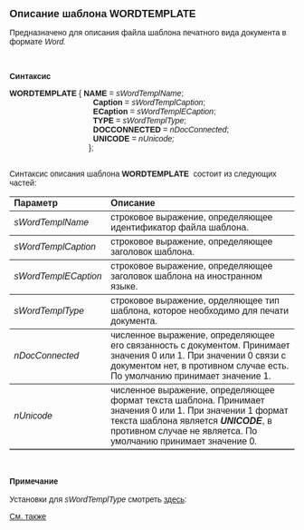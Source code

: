 ﻿<html>
<head>
<title>WORDTEMPLATE Definition</title>
    <style type="text/css">
        .style1 {
            font-style: normal;
        }
    </style>
</head>

<body>

<p><strong><font size="4" face="Arial">Описание шаблона WORDTEMPLATE</font></strong></p>

<p><font face="Arial">Предназначено для описания файла шаблона печатного вида 
    документа в формате<em><strong> </strong>Word.</em> </font></p>

<p class="label">&nbsp;</p>

<p class="label"><font face="Arial"><b>Синтаксис</b></font></p>

<p><font face="Arial"><strong>WORDTEMPLATE</strong> { <strong>NAME</strong> 
=<em>
sWordTemplName</em>;<br>
<strong>&nbsp;&nbsp;&nbsp;&nbsp;&nbsp;&nbsp;&nbsp;&nbsp;&nbsp;&nbsp;&nbsp;&nbsp;&nbsp;&nbsp;&nbsp;&nbsp;&nbsp;&nbsp;&nbsp;&nbsp;&nbsp;&nbsp;&nbsp;&nbsp;&nbsp;&nbsp;&nbsp;&nbsp;&nbsp;&nbsp;&nbsp;&nbsp;&nbsp;&nbsp;&nbsp;&nbsp;&nbsp; Caption</strong> = <em>sWordTemplCaption</em>;<br>
<strong>&nbsp;&nbsp;&nbsp;&nbsp;&nbsp;&nbsp;&nbsp;&nbsp;&nbsp;&nbsp;&nbsp;&nbsp;&nbsp;&nbsp;&nbsp;&nbsp;&nbsp;&nbsp;&nbsp;&nbsp;&nbsp;&nbsp;&nbsp;&nbsp;&nbsp;&nbsp;&nbsp;&nbsp;&nbsp;&nbsp;&nbsp;&nbsp;&nbsp;&nbsp;&nbsp;&nbsp;&nbsp; ЕCaption</strong> = <em>sWordTemplECaption</em>;<br />
    <strong>&nbsp;&nbsp;&nbsp;&nbsp;&nbsp;&nbsp;&nbsp;&nbsp;&nbsp;&nbsp;&nbsp;&nbsp;&nbsp;&nbsp;&nbsp;&nbsp;&nbsp;&nbsp;&nbsp;&nbsp;&nbsp;&nbsp;&nbsp;&nbsp;&nbsp;&nbsp;&nbsp;&nbsp;&nbsp;&nbsp;&nbsp;&nbsp;&nbsp;&nbsp;&nbsp;&nbsp;&nbsp; TYPE</strong> 
=<em> sWordTemplType</em>;<br>
<strong>&nbsp;&nbsp;&nbsp;&nbsp;&nbsp;&nbsp;&nbsp; &nbsp;&nbsp;&nbsp;&nbsp;&nbsp;&nbsp;&nbsp;&nbsp;&nbsp;&nbsp;&nbsp;&nbsp;&nbsp;&nbsp;&nbsp;&nbsp;&nbsp;&nbsp;&nbsp;&nbsp;&nbsp;&nbsp;&nbsp;&nbsp;&nbsp;&nbsp;&nbsp;&nbsp;&nbsp; DOCCONNECTED </strong>= <em>nDocConnected</em>;<em><br />
<strong>&nbsp;&nbsp;&nbsp;&nbsp;&nbsp;&nbsp;&nbsp;&nbsp;&nbsp;&nbsp;&nbsp;&nbsp;&nbsp;&nbsp;&nbsp;&nbsp;&nbsp;&nbsp;&nbsp;&nbsp;&nbsp;&nbsp;&nbsp;
    <span class="style1">&nbsp;&nbsp;&nbsp;&nbsp;&nbsp;&nbsp;&nbsp;&nbsp;&nbsp;&nbsp;&nbsp;&nbsp;&nbsp; UNICODE</span> </strong>= nUnicode;<br>
</em><strong>&nbsp;&nbsp;&nbsp;&nbsp;&nbsp;&nbsp;&nbsp;&nbsp;&nbsp;&nbsp;&nbsp;&nbsp;&nbsp;&nbsp;&nbsp;&nbsp;&nbsp;&nbsp; &nbsp;&nbsp;&nbsp;&nbsp;&nbsp;&nbsp;&nbsp;&nbsp;&nbsp;&nbsp;&nbsp;&nbsp;&nbsp;&nbsp;&nbsp;&nbsp; </strong>};<br>
<strong>&nbsp;&nbsp;&nbsp;&nbsp;&nbsp;&nbsp;</strong><br>
</font></p>

<p><font face="Arial">Синтаксис описания шаблона <strong>WORDTEMPLATE</strong>&nbsp; состоит 
из следующих частей:</font></p>

<table border="1" cellPadding="5" cols="2" frame="below" rules="rows">
<TBODY>
  <tr vAlign="top">
    <td class="label" width="29%"><font face="Arial"><b>Параметр</b></font></td>
    <td class="label" width="71%"><font face="Arial"><strong>Описание</strong></font></td>
  </tr>
  <tr>
    <td width="29%"><font face="Arial"><em>
sWordTemplName</em></font></td>
    <td width="71%"><font face="Arial">строковое выражение, определяющее идентификатор файла 
        шаблона.</font></td>
  </tr>
  <tr>
    <td width="29%"><font face="Arial"> <em>sWordTemplCaption</em></font></td>
    <td width="71%"><font face="Arial">строковое выражение, 
	определяющее заголовок шаблона.</font></td>
  </tr>
  <tr>
    <td width="29%"><font face="Arial"> <em>sWordTemplECaption</em></font></td>
    <td width="71%"><font face="Arial">строковое выражение, 
	определяющее заголовок шаблона на иностранном языке.</font></td>
  </tr>
  <tr>
    <td width="29%"><font face="Arial"><em>
        sWordTemplType</em></font></td>
    <td width="71%"><font face="Arial">строковое выражение, орделяющее тип шаблона, 
        которое необходимо для печати документа.</font></td>
  </tr>
  <tr>
    <td width="29%"><font face="Arial"> <em>nDocConnected</em></font></td>
    <td width="71%"><font face="Arial">численное выражение, определяющее его связанность 
        с документом. Принимает значения 0 или 
        1. При значении 0 связи с&nbsp; документом нет, в противном случае 
        есть. По умолчанию принимает значение 1.</font></td>
  </tr>
  <tr>
    <td width="29%"><font face="Arial"><em>nUnicode</em></font></td>
    <td width="71%"><font face="Arial">численное выражение, определяющее формат 
        текста шаблона. Принимает значения 0 или 
        1. При значении 1 формат текста шаблона является <em> <strong>UNICODE</strong></em>, 
        в противном случае не являетса. 
        По умолчанию принимает значение 0.</font></td>
  </tr>
</TBODY>
</table>

<p class="label">&nbsp;</p>

<p class="label"><font face="Arial"><b>Примечание<br>
    <br />
</b>Установки для
        <em>sWordTemplType</em> смотреть <a href="../TemplateTypes.html">здесь</a>:<br />
    </font></p>

<p class="label"><font face="Arial"><a href="../Defs.html">См. также</a></p>
</body>
</html>
